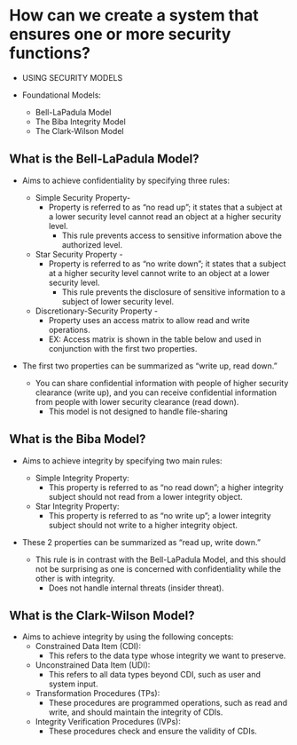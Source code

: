 # How can we create a system that ensures one or more security functions?

* USING SECURITY MODELS

* Foundational Models:
  * Bell-LaPadula Model
  * The Biba Integrity Model
  * The Clark-Wilson Model

## What is the Bell-LaPadula Model?

* Aims to achieve confidentiality by specifying three rules:
  * Simple Security Property-
    * Property is referred to as “no read up”; it states that a subject at a lower security level cannot read an object at a higher security level.
      * This rule prevents access to sensitive information above the authorized level.
  * Star Security Property -
    * Property is referred to as “no write down”; it states that a subject at a higher security level cannot write to an object at a lower security level.
      * This rule prevents the disclosure of sensitive information to a subject of lower security level.
  * Discretionary-Security Property -
    * Property uses an access matrix to allow read and write operations.
    * EX: Access matrix is shown in the table below and used in conjunction with the first two properties.

* The first two properties can be summarized as “write up, read down.”
  * You can share confidential information with people of higher security clearance (write up), and you can receive confidential information from people with lower security clearance (read down).
    * This model is not designed to handle file-sharing

## What is the Biba Model?

* Aims to achieve integrity by specifying two main rules:
  * Simple Integrity Property:
    * This property is referred to as “no read down”; a higher integrity subject should not read from a lower integrity object.
  * Star Integrity Property:
    * This property is referred to as “no write up”; a lower integrity subject should not write to a higher integrity object.

* These 2 properties can be summarized as “read up, write down.”
  * This rule is in contrast with the Bell-LaPadula Model, and this should not be surprising as one is concerned with confidentiality while the other is with integrity.
    * Does not handle internal threats (insider threat).

## What is the Clark-Wilson Model?

* Aims to achieve integrity by using the following concepts:
  * Constrained Data Item (CDI):
    * This refers to the data type whose integrity we want to preserve.
  * Unconstrained Data Item (UDI):
    * This refers to all data types beyond CDI, such as user and system input.
  * Transformation Procedures (TPs):
    * These procedures are programmed operations, such as read and write, and should maintain the integrity of CDIs.
  * Integrity Verification Procedures (IVPs):
    * These procedures check and ensure the validity of CDIs.
